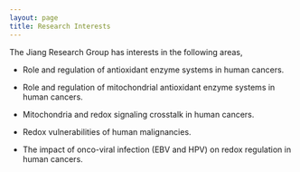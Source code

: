 ```yaml
---
layout: page
title: Research Interests
---
```


The Jiang Research Group has interests in the following areas,

- Role and regulation of antioxidant enzyme systems in human cancers.

- Role and regulation of mitochondrial antioxidant enzyme systems in human cancers.

- Mitochondria and redox signaling crosstalk in human cancers.

- Redox vulnerabilities of human malignancies.

- The impact of onco-viral infection (EBV and HPV) on redox regulation in human cancers.
